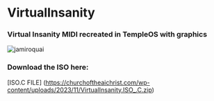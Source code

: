 # VirtualInsanity

### Virtual Insanity MIDI recreated in TempleOS with graphics

![jamiroquai]([http://url/to/img.png](https://raw.githubusercontent.com/austings/VirtualInsanity/main/Video/3/2.bmp))

### Download the ISO here:

[ISO.C FILE] (https://churchoftheaichrist.com/wp-content/uploads/2023/11/VirtualInsanity.ISO_.C.zip)
